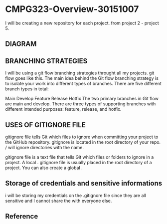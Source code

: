 # CMPG323-Overview-30151007

I will be creating a new repository for each project. from project 2 - project 5.

## DIAGRAM

## BRANCHING STRATEGIES
I will be using a git flow branching strategies throught all my projects.
git flow goes like this.
The main idea behind the Git flow branching strategy is to isolate your work into different types of branches. There are five different branch types in total:

Main
Develop
Feature
Release
Hotfix
The two primary branches in Git flow are main and develop. There are three types of supporting branches with different intended purposes: feature, release, and hotfix.

## USES OF GITIGNORE FILE
gitignore file tells Git which files to ignore when committing your project to the GitHub repository. gitignore is located in the root directory of your repo. / will ignore directories with the name.

gitignore file is a text file that tells Git which files or folders to ignore in a project. A local . gitignore file is usually placed in the root directory of a project. You can also create a global .

## Storage of credentials and sensitive informations

i will be storing my credentials on the .gitignore file since they are all sensitive and I cannot share the with everyone else.

## Reference 

